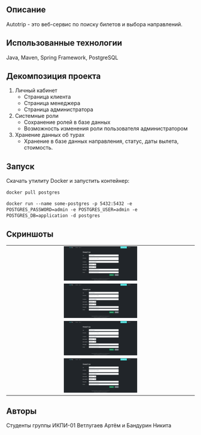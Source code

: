 ## Описание
Autotrip - это веб-сервис по поиску билетов и выбора направлений.

## Использованные технологии
Java, Maven, Spring Framework, PostgreSQL

## Декомпозиция проекта
1. Личный кабинет
   * Страница клиента
   * Страница менеджера
   * Страница администратора
2. Системные роли
   * Сохранение ролей в базе данных
   * Возможность изменения роли пользователя администратором
3. Хранение данных об турах
   * Хранение в базе данных направления, статус, даты вылета, стоимость.

## Запуск
Скачать утилиту Docker и запустить контейнер:
```
docker pull postgres
```
```
docker run --name some-postgres -p 5432:5432 -e POSTGRES_PASSWORD=admin -e POSTGRES_USER=admin -e POSTGRES_DB=application -d postgres
```

## Скриншоты

<table>
    <tr>
        <td>
              <div align="center"><img src="https://github.com/Artemson/Autotrip_Spring_Java/blob/main/src/main/resources/static/img/add_trip.png" width="40%"></div>
        </td>
          </tr>
      <tr>
        <td>
            <div align="center"><img src="https://github.com/Artemson/Autotrip_Spring_Java/blob/main/src/main/resources/static/img/add_trip.png" width="40%"></div>
        </td>
      </tr>
      <tr>
          <td>
            <div align="center"><img src="https://github.com/Artemson/Autotrip_Spring_Java/blob/main/src/main/resources/static/img/add_trip.png" width="40%"></div>
        </td>
    </tr>
    <tr>
          <td>
            <div align="center"><img src="https://github.com/Artemson/Autotrip_Spring_Java/blob/main/src/main/resources/static/img/add_trip.png" width="40%"></div>
        </td>
    </tr>
</table>


## Авторы
Студенты группы ИКПИ-01 Ветлугаев Артём и Бандурин Никита
